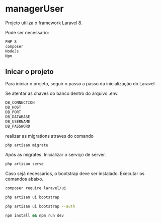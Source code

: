 # managerUser

Projeto utiliza o framework Laravel 8.

Pode ser necessario:

```sh
PHP 8
composer
NodeJs
Npm
``` 
## Inicar o projeto

Para iniciar o projeto, seguir o passo a passo da inicialização do Laravel.

Se atentar as chaves do banco dentro do arquivo .env.

```sh
DB_CONNECTION
DB_HOST
DB_PORT
DB_DATABASE
DB_USERNAME
DB_PASSWORD
````

realizar as migrations atraves do comando 

```sh
php artisan migrate 
````

Após as migrates. Inicializar o serviço de server.

```sh
php artisan serve
```

Caso sejá necessarios, o bootstrap deve ser instalado. 
Executar os comandos abaixo.

```sh
composer require laravel/ui

php artisan ui bootstrap

php artisan ui bootstrap --auth

npm install && npm run dev
```